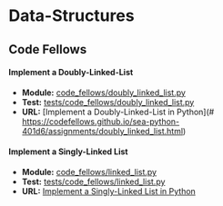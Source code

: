 # Data-Structures

## Code Fellows

#### **Implement a Doubly-Linked-List**
- **Module:** [code_fellows/doubly_linked_list.py](code_fellows/doubly_linked_list.p)
- **Test:** [tests/code_fellows/doubly_linked_list.py](tests/code_fellows/doubly_linked_list.py)
- **URL:** [Implement a Doubly-Linked-List in Python](# https://codefellows.github.io/sea-python-401d6/assignments/doubly_linked_list.html)

#### **Implement a Singly-Linked List**
- **Module:** [code_fellows/linked_list.py](code_fellows/linked_list.p)
- **Test:** [tests/code_fellows/linked_list.py](tests/code_fellows/linked_list.py)
- **URL:** [Implement a Singly-Linked List in Python](https://codefellows.github.io/sea-python-401d6/assignments/linked_list.html)